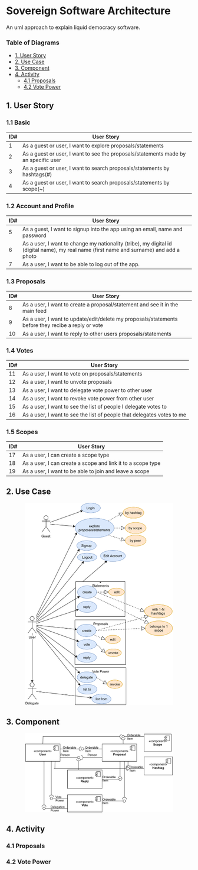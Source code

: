 # Sovereign Software Architecture

An uml approach to explain liquid democracy software.

### Table of Diagrams

- [1. User Story](#1-user-story)
- [2. Use Case](#2-use-case)
- [3. Component](#3-component)
- [4. Activity](#4-activity)
  * [4.1 Proposals](#41-proposals)
  * [4.2 Vote Power](#42-vote-power)

## 1. User Story

### 1.1 Basic
| ID# | User Story                                                                          | 
|------|-------------------------------------------------------------------------------------| 
| 1    | As a guest or user, I want to explore proposals/statements                          | 
| 2    | As a guest or user, I want to see the proposals/statements made by an specific user | 
| 3    | As a guest or user, I want to search proposals/statements by hashtags(#)            | 
| 4    | As a guest or user, I want to search proposals/statements by scope(~)               | 

### 1.2 Account and Profile
| ID# | User Story                                                                                                                              | 
|------|-----------------------------------------------------------------------------------------------------------------------------------------| 
| 5    | As a guest, I want to signup into the app using an email, name and password                                                             | 
| 6    | As a user, I want to change my nationality (tribe), my digital id (digital name), my real name (first name and surname) and add a photo | 
| 7    | As a user, I want to be able to log out of the app.                                                                                     | 

### 1.3 Proposals
| ID# | User Story                                                                                         | 
|------|----------------------------------------------------------------------------------------------------| 
| 8    | As a user, I want to create a proposal/statement and see it in the main feed                       | 
| 9    | As a user, I want to update/edit/delete my proposals/statements before they recibe a reply or vote | 
| 10   | As a user, I want to reply to other users proposals/statements                                     | 

### 1.4 Votes
| ID# | User Story                                                             | 
|------|------------------------------------------------------------------------| 
| 11   | As a user, I want to vote on proposals/statements                      | 
| 12   | As a user, I want to unvote proposals                                  | 
| 13   | As a user, I want to delegate vote power to other user                 | 
| 14   | As a user, I want to revoke vote power from other user                 | 
| 15   | As a user, I want to see the list of people I delegate votes to        | 
| 16   | As a user, I want to see the list of people that delegates votes to me | 

### 1.5 Scopes
| ID# | User Story                                                  | 
|------|-------------------------------------------------------------| 
| 17   | As a user, I can create a scope type                        | 
| 18   | As a user, I can create a scope and link it to a scope type | 
| 19   | As a user, I want to be able to join and leave a scope      | 

## 2. Use Case

<p align="center">
<img src="uml/use-case.png" width="400" title="Use Case Diagram">
</p>

## 3. Component

<p align="center">
<img src="uml/component.png" width="400" title="Use Case Diagram">
</p>

## 4. Activity

### 4.1 Proposals

### 4.2 Vote Power